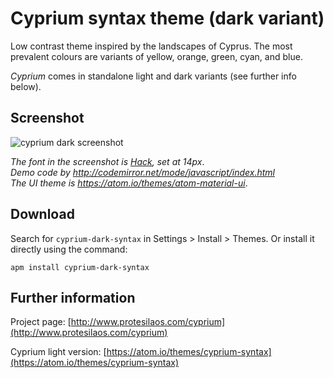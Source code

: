 # Cyprium syntax theme (dark variant)

Low contrast theme inspired by the landscapes of Cyprus. The most prevalent colours are variants of yellow, orange, green, cyan, and blue.

*Cyprium* comes in standalone light and dark variants (see further info below).

## Screenshot

![cyprium dark screenshot](https://raw.githubusercontent.com/protesilaos/prot16/master/cyprium/img/cyprium_dark_sample.png)

*The font in the screenshot is [Hack](https://github.com/chrissimpkins/Hack), set at 14px*.  
*Demo code by http://codemirror.net/mode/javascript/index.html*  
*The UI theme is https://atom.io/themes/atom-material-ui*.

## Download

Search for `cyprium-dark-syntax` in Settings > Install > Themes. Or install it directly using the command:

```shell
apm install cyprium-dark-syntax
```

## Further information

Project page: [http://www.protesilaos.com/cyprium](http://www.protesilaos.com/cyprium)

Cyprium light version: [https://atom.io/themes/cyprium-syntax](https://atom.io/themes/cyprium-syntax)

